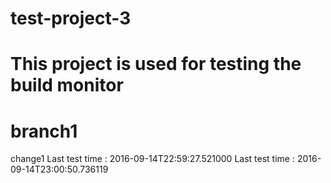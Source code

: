 # test-project-3
# This project is used for testing the build monitor
# branch1

change1
Last test time : 2016-09-14T22:59:27.521000
Last test time : 2016-09-14T23:00:50.736119
